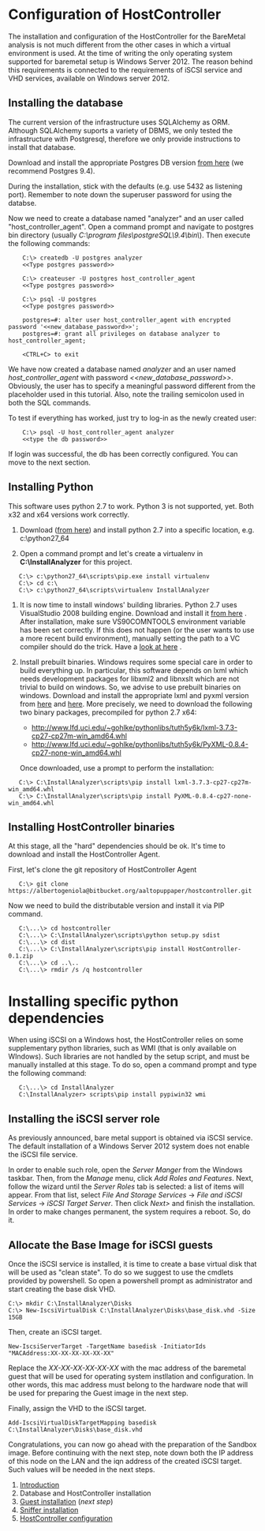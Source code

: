 # Configuration of HostController
The installation and configuration of the HostController for the BareMetal analysis is not much different from the other cases in which a virtual environment is used.
At the time of writing the only operating system supported for baremetal setup is Windows Server 2012. The reason behind this requirements is connected to the requirements of iSCSI service and VHD services, available on Windows server 2012.

## Installing the database
The current version of the infrastructure uses SQLAlchemy as ORM. Although SQLAlchemy suports a variety of DBMS, we only tested the infrastructure with Postgresql, therefore we only provide instructions to install that database.

Download and install the appropriate Postgres DB version [from here](https://www.enterprisedb.com/downloads/postgres-postgresql-downloads#windows) (we recommend Postgres 9.4).

During the installation, stick with the defaults (e.g. use 5432 as listening port). Remember to note down the superuser password for using the databse.

Now we need to create a database named "analyzer" and an user called "host_controller_agent". Open a command prompt and navigate to postgres bin directory (usually _C:\program files\postgreSQL\9.4\bin\\_). Then execute the following commands:

```
    C:\> createdb -U postgres analyzer
    <<Type postgres password>>

    C:\> createuser -U postgres host_controller_agent
    <<Type postgres password>>

    C:\> psql -U postgres
    <<Type postgres password>>

    postgres=#: alter user host_controller_agent with encrypted password '<<new_database_password>>';
    postgres=#: grant all privileges on database analyzer to host_controller_agent;

    <CTRL+C> to exit
```

We have now created a database named _analyzer_ and an user named _host\_controller\_agent_ with password _<<new_database_password>>_. Obviously, the user has to specify a meaningful password different from the placeholder used in this tutorial. Also, note the trailing semicolon used in both the SQL commands.

To test if everything has worked, just try to log-in as the newly created user:
```
    C:\> psql -U host_controller_agent analyzer
    <<type the db password>>
```

If login was successful, the db has been correctly configured. You can move to the next section.

## Installing Python
This software uses python 2.7 to work. Python 3 is not supported, yet. Both x32 and x64 versions work correctly.

1. Download ([from here](https://www.python.org/ftp/python/2.7.13/python-2.7.13.amd64.msi)) and install python 2.7 into a specific location, e.g. c:\python27_64

1. Open a command prompt and let's create a virtualenv in **C:\InstallAnalyzer** for this project.
```
   C:\> c:\python27_64\scripts\pip.exe install virtualenv
   C:\> cd c:\
   C:\> c:\python27_64\scripts\virtualenv InstallAnalyzer
```

1. It is now time to install windows' building libraries. Python 2.7 uses VisualStudio 2008 building engine.
   Download and install it [from here](https://www.microsoft.com/en-us/download/details.aspx?id=44266) . After installation, make sure VS90COMNTOOLS environment variable has been set correctly.
   If this does not happen (or the user wants to use a more recent build environment), manually setting the path to a VC compiler should do the trick. Have a [look at here](http://stackoverflow.com/questions/2817869/error-unable-to-find-vcvarsall-bat) .

1. Install prebuilt binaries.
   Windows requires some special care in order to build everything up. In particular, this software depends on lxml which needs development packages for libxml2 and libnxslt which are not trivial to build on windows.
   So, we advise to use prebuilt binaries on windows. Download and install the appropriate lxml and pyxml version from [here](http://www.lfd.uci.edu/~gohlke/pythonlibs/#lxml) and [here](http://www.lfd.uci.edu/~gohlke/pythonlibs/#pyxml).
   More precisely, we need to download the following two binary packages, precompiled for python 2.7 x64:
    - http://www.lfd.uci.edu/~gohlke/pythonlibs/tuth5y6k/lxml-3.7.3-cp27-cp27m-win_amd64.whl
    - http://www.lfd.uci.edu/~gohlke/pythonlibs/tuth5y6k/PyXML-0.8.4-cp27-none-win_amd64.whl

   Once downloaded, use a prompt to perform the installation:
```
   C:\> C:\InstallAnalyzer\scripts\pip install lxml-3.7.3-cp27-cp27m-win_amd64.whl
   C:\> C:\InstallAnalyzer\scripts\pip install PyXML-0.8.4-cp27-none-win_amd64.whl
```

## Installing HostController binaries
At this stage, all the "hard" dependencies should be ok. It's time to download and install the HostController Agent.

First, let's clone the git repository of HostController Agent

```
   C:\> git clone https://albertogeniola@bitbucket.org/aaltopuppaper/hostcontroller.git
```

Now we need to build the distributable version and install it via PIP command.
```
   C:\...\> cd hostcontroller
   C:\...\> C:\InstallAnalyzer\scripts\python setup.py sdist
   C:\...\> cd dist
   C:\...\> C:\InstallAnalyzer\scripts\pip install HostController-0.1.zip
   C:\...\> cd ..\..
   C:\...\> rmdir /s /q hostcontroller
```

# Installing specific python dependencies
When using iSCSI on a Windows host, the HostController relies on some supplementary python libraries, such as WMI (that is only available on WIndows).
Such libraries are not handled by the setup script, and must be manually installed at this stage. To do so, open a command prompt and type the following command:

```
   C:\...\> cd InstallAnalyzer
   C:\InstallAnalyzer> scripts\pip install pypiwin32 wmi
```

## Installing the iSCSI server role
As previously announced, bare metal support is obtained via iSCSI service. The default installation of a Windows Server 2012 system does not enable the iSCSI file service. 

In order to enable such role, open the _Server Manger_ from the Windows taskbar. Then, from the _Manage_ menu, click _Add Roles and Features_.
Next, follow the wizard until the _Server Roles_ tab is selected: a list of items will appear. From that list, select _File And Storage Services_ -> _File and iSCSI Services_ -> _iSCSI Target Server_.
Then click _Next>_ and finish the installation. In order to make changes permanent, the system requires a reboot. So, do it.

## Allocate the Base Image for iSCSI guests
Once the iSCSI service is installed, it is time to create a base virtual disk that will be used as "clean state".
To do so we suggest to use the cmdlets provided by powershell. So open a powershell prompt as administrator and start creating the base disk VHD.

```
C:\> mkdir C:\InstallAnalyzer\Disks
C:\> New-IscsiVirtualDisk C:\InstallAnalyzer\Disks\base_disk.vhd -Size 15GB
```

Then, create an iSCSI target.

```
New-IscsiServerTarget -TargetName basedisk -InitiatorIds "MACAddress:XX-XX-XX-XX-XX-XX"
```

Replace the _XX-XX-XX-XX-XX-XX_ with the mac address of the baremetal guest that will be used for operating system instllation and configuration.
In other words, this mac address must belong to the hardware node that will be used for preparing the Guest image in the next step. 

Finally, assign the VHD to the iSCSI target.

```
Add-IscsiVirtualDiskTargetMapping basedisk C:\InstallAnalyzer\Disks\base_disk.vhd
```

Congratulations, you can now go ahead with the preparation of the Sandbox image.
Before continuing with the next step, note down both the IP address of this node on the LAN and the iqn address of the created iSCSI target. 
Such values will be needed in the next steps.

1. [Introduction](1_Introduction.md)
1. Database and HostController installation
1. [Guest installation](4_Guest_Preparation.md) (_next step_)
1. [Sniffer installation](4_Sniffer.md)
1. [HostController configuration](5_Configuration.md)

